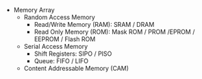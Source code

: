 * Memory Array
	* Random Access Memory
		* Read/Write Memory (RAM): SRAM / DRAM
		* Read Only Memory (ROM): Mask ROM / PROM /EPROM / EEPROM / Flash ROM
	* Serial Access Memory
		* Shift Registers: SIPO / PISO
		* Queue: FIFO / LIFO
	* Content Addressable Memory (CAM)
